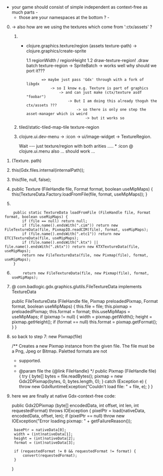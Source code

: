 - your game should consist of simple independent as context-free as much parts -
    - those are your namespaces at the bottom ? -


0. -> also how are we using the textures which come from ':ctx/assets' ?

    1. - clojure.graphics.texture/region (assets texture-path)
        -> clojure.graphics/create-sprite

            1.1 regionWidth / regionHeight
            1.2 draw-texture-region!
                .draw batch texture-region -> SpriteBatch -> works well why should we port it???

                    => maybe just pass 'Gdx' through with a fork of libgdx
                        -> so I know e.g. Texture is part of graphics
                            -> and can just make (ctx/texture asdf "foobar")
                                -> But I am doing this already thoguh the ctx/assets ???
                                    -> so there is only one step the asset-manager which is weird
                                        -> but it works so

    2. tiled/static-tiled-map-tile texture-region

    3. clojure.ui.dev-menu -> :icon -> ui/image-widget -> TextureRegion.

        Wait ---
            just texture/region with both arities .....
            * :icon @ clojure.ui.menu also ... should work ...

1. (Texture. path)

2.  this(Gdx.files.internal(internalPath));

3.  this(file, null, false);

4.
	public Texture (FileHandle file, Format format, boolean useMipMaps) {
		this(TextureData.Factory.loadFromFile(file, format, useMipMaps));
	}

5.

		public static TextureData loadFromFile (FileHandle file, Format format, boolean useMipMaps) {
			if (file == null) return null;
			if (file.name().endsWith(".cim")) return new FileTextureData(file, PixmapIO.readCIM(file), format, useMipMaps);
			if (file.name().endsWith(".etc1")) return new ETC1TextureData(file, useMipMaps);
			if (file.name().endsWith(".ktx") || file.name().endsWith(".zktx")) return new KTXTextureData(file, useMipMaps);
			return new FileTextureData(file, new Pixmap(file), format, useMipMaps);
		}

6.
			return new FileTextureData(file, new Pixmap(file), format, useMipMaps);

7. @ com.badlogic.gdx.graphics.glutils.FileTextureData implements TextureData

	public FileTextureData (FileHandle file, Pixmap preloadedPixmap, Format format, boolean useMipMaps) {
		this.file = file;
		this.pixmap = preloadedPixmap;
		this.format = format;
		this.useMipMaps = useMipMaps;
		if (pixmap != null) {
			width = pixmap.getWidth();
			height = pixmap.getHeight();
			if (format == null) this.format = pixmap.getFormat();
		}
	}

8. so back to step 7: new Pixmap(file)

	/** Creates a new Pixmap instance from the given file. The file must be a Png, Jpeg or Bitmap. Paletted formats are not
	 * supported.
	 *
	 * @param file the {@link FileHandle} */
	public Pixmap (FileHandle file) {
		try {
			byte[] bytes = file.readBytes();
			pixmap = new Gdx2DPixmap(bytes, 0, bytes.length, 0);
		} catch (Exception e) {
			throw new GdxRuntimeException("Couldn't load file: " + file, e);
		}
	}

9. here we are finally at native Gdx-context-free code:

	public Gdx2DPixmap (byte[] encodedData, int offset, int len, int requestedFormat) throws IOException {
		pixelPtr = load(nativeData, encodedData, offset, len);
		if (pixelPtr == null) throw new IOException("Error loading pixmap: " + getFailureReason());

		basePtr = nativeData[0];
		width = (int)nativeData[1];
		height = (int)nativeData[2];
		format = (int)nativeData[3];

		if (requestedFormat != 0 && requestedFormat != format) {
			convert(requestedFormat);
		}
	}
